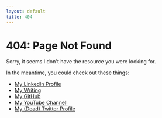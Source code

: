 ```yaml
---
layout: default
title: 404
---
```


<h1>404: Page Not Found</h1>
<p>Sorry, it seems I don't have the resource you were looking for.</p>
<p>In the meantime, you could check out these things:</p>
<ul>
  <li><a href="https://linkedin.com/in/savirss">My LinkedIn Profile</a></li>
  <li><a href="/blog">My Writing</a></li>
  <li><a href="https://github.com/savirsingh">My GitHub</a></li>
  <li><a href="https://youtube.com/@singhsavir">My YouTube Channel!</a></li>
  <li><a href="https://twitter.com/kopichiki">My (Dead) Twitter Profile</a></li>
</ul>
